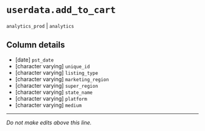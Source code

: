 # `userdata.add_to_cart`
`analytics_prod` | `analytics`

## Column details
* [date]      `pst_date`
* [character varying] `unique_id`
* [character varying] `listing_type`
* [character varying] `marketing_region`
* [character varying] `super_region`
* [character varying] `state_name`
* [character varying] `platform`
* [character varying] `medium`

-------------------------------------------------------------------------------
*Do not make edits above this line.*
